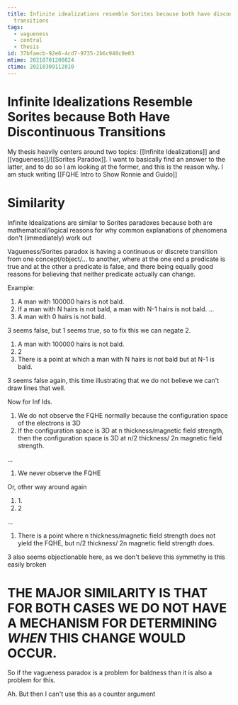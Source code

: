 ```yaml
---
title: Infinite idealizations resemble Sorites because both have discontinuous
  transitions
tags:
  - vagueness
  - central
  - thesis
id: 37bfaecb-92e6-4cd7-9735-2b6c940c0e03
mtime: 20210701200824
ctime: 20210309112810
---
```


# Infinite Idealizations Resemble Sorites because Both Have Discontinuous Transitions

My thesis heavily centers around two topics: [[Infinite Idealizations]] and [[vagueness]]/[[Sorites Paradox]]. I want to basically find an answer to the latter, and to do so I am looking at the former, and this is the reason why. I am stuck writing [[FQHE Intro to Show Ronnie and Guido]]

# Similarity
 Infinite Idealizations are similar to Sorites paradoxes because both are mathematical/logical reasons for why common explanations of phenomena don't (immediately) work out

Vagueness/Sorites paradox is having a continuous or discrete transition from one concept/object/... to another, where at the one end a predicate is true and at the other a predicate is false, and there being equally good reasons for believing that neither predicate actually can change.

Example:

1) A man with 100000 hairs is not bald.
2) If a man with N hairs is not bald, a man with N-1 hairs is not bald.
   ...
3) A man with 0 hairs is not bald.

3 seems false, but 1 seems true, so to fix this we can negate 2.

1) A man with 100000 hairs is not bald.
2) 2
3) There is a point at which a man with N hairs is not bald but at N-1 is bald.

3 seems false again, this time illustrating that we do not believe we can't draw lines that well.

Now for Inf Ids.

1) We do not observe the FQHE normally because the configuration space of the electrons is 3D
2) If the configuration space is 3D at n thickness/magnetic field strength, then the configuration space is 3D at n/2 thickness/ 2n magnetic field strength.

...

1) We never observe the FQHE

Or, other way around again

1) 1\.
2) 2

...

1) There is a point where n thickness/magnetic field strength does not yield the FQHE, but n/2 thickness/ 2n magnetic field strength does.

3 also seems objectionable here, as we don't believe this symmethy is this easily broken

# THE MAJOR SIMILARITY IS THAT FOR BOTH CASES WE DO NOT HAVE A MECHANISM FOR DETERMINING _WHEN_ THIS CHANGE WOULD OCCUR.

So if the vagueness paradox is a problem for baldness than it is also a problem for this.

Ah. But then I can't use this as a counter argument
